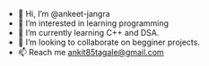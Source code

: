 - 👋 Hi, I’m @ankeet-jangra
- 👀 I’m interested in learning programming
- 🌱 I’m currently learning C++ and DSA.
- 💞️ I’m looking to collaborate on begginer projects.
- 📫 Reach me ankit85tagale@gmail.com

<!---
ankeet-jangra/ankeet-jangra is a ✨ special ✨ repository because its `README.md` (this file) appears on your GitHub profile.
You can click the Preview link to take a look at your changes.
--->
